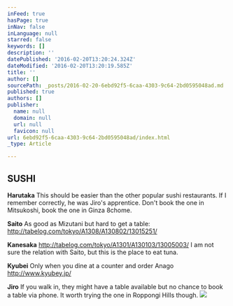 ```yaml
---
inFeed: true
hasPage: true
inNav: false
inLanguage: null
starred: false
keywords: []
description: ''
datePublished: '2016-02-20T13:20:24.324Z'
dateModified: '2016-02-20T13:20:19.585Z'
title: ''
author: []
sourcePath: _posts/2016-02-20-6ebd92f5-6caa-4303-9c64-2bd0595048ad.md
published: true
authors: []
publisher:
  name: null
  domain: null
  url: null
  favicon: null
url: 6ebd92f5-6caa-4303-9c64-2bd0595048ad/index.html
_type: Article

---
```

## SUSHI 

**Harutaka** This should be easier than the other popular sushi restaurants.
If I remember correctly, he was Jiro's apprentice. Don't book the one in Mitsukoshi, book the one in Ginza 8chome.

**Saito**
As good as Mizutani but hard to get a table:
http://tabelog.com/tokyo/A1308/A130802/13015251/ 

**Kanesaka**
http://tabelog.com/tokyo/A1301/A130103/13005003/
I am not sure the relation with Saito, but this is the place to eat tuna. 

**Kyubei**
Only when you dine at a counter and order Anago http://www.kyubey.jp/ 

**Jiro**
If you walk in, they might have a table available but no chance to book a table via phone.
It worth trying the one in Roppongi Hills though.
![](https://the-grid-user-content.s3-us-west-2.amazonaws.com/7263214d-7e5d-4fdb-9276-fc96c0bf70e2.jpg)
